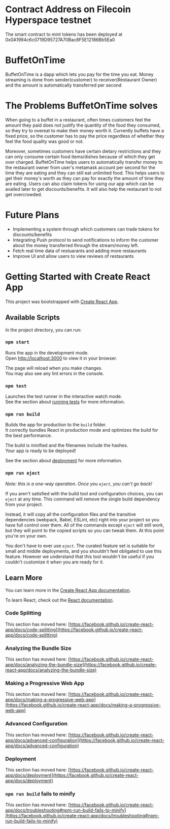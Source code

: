 # Contract Address on Filecoin Hyperspace testnet

The smart contract to mint tokens has been deployed at 0x0A1994c6c0719D95727A70Bac8F5E12186Bb5Ea0

# BuffetOnTime

BuffetOnTime is a dapp which lets you pay for the time you eat. Money streaming is done from sender(customer) to receiver(Restaurant Owner) and the amount is automatically transferred per second

# The Problems BuffetOnTime solves
When going to a buffet in a restaurant, often times customers feel the amount they paid does not justify the quantity of the food they consumed, so they try to overeat to make their money worth it. Currently buffets have a fixed price, so the customer has to pay the price regardless of whether they feel the food quality was good or not.

Moreover, sometimes customers have certain dietary restrictions and they can only consume certain food items/dishes because of which they get over charged. BuffetOnTime helps users to automatically transfer money to the restaurant owner from user's metamask account per second for the time they are eating and they can still eat unlimited food. This helps users to get their money's worth as they can pay for exactly the amount of time they are eating. Users can also claim tokens for using our app which can be availed later to get discounts/benefits. It will also help the restaurant to not get overcrowded.

# Future Plans

* Implementing a system through which customers can trade tokens for discounts/benefits
* Integrating Push protocol to send notifications to inform the customer about the money transferred through the stream/money left.
* Fetch real time data of restuarants and adding more restaurants
* Improve UI and allow users to view reviews of restaurants

# Getting Started with Create React App

This project was bootstrapped with [Create React App](https://github.com/facebook/create-react-app).

## Available Scripts

In the project directory, you can run:

### `npm start`

Runs the app in the development mode.\
Open [http://localhost:3000](http://localhost:3000) to view it in your browser.

The page will reload when you make changes.\
You may also see any lint errors in the console.

### `npm test`

Launches the test runner in the interactive watch mode.\
See the section about [running tests](https://facebook.github.io/create-react-app/docs/running-tests) for more information.

### `npm run build`

Builds the app for production to the `build` folder.\
It correctly bundles React in production mode and optimizes the build for the best performance.

The build is minified and the filenames include the hashes.\
Your app is ready to be deployed!

See the section about [deployment](https://facebook.github.io/create-react-app/docs/deployment) for more information.

### `npm run eject`

*Note: this is a one-way operation. Once you `eject`, you can't go back!*

If you aren't satisfied with the build tool and configuration choices, you can `eject` at any time. This command will remove the single build dependency from your project.

Instead, it will copy all the configuration files and the transitive dependencies (webpack, Babel, ESLint, etc) right into your project so you have full control over them. All of the commands except `eject` will still work, but they will point to the copied scripts so you can tweak them. At this point you're on your own.

You don't have to ever use `eject`. The curated feature set is suitable for small and middle deployments, and you shouldn't feel obligated to use this feature. However we understand that this tool wouldn't be useful if you couldn't customize it when you are ready for it.

## Learn More

You can learn more in the [Create React App documentation](https://facebook.github.io/create-react-app/docs/getting-started).

To learn React, check out the [React documentation](https://reactjs.org/).

### Code Splitting

This section has moved here: [https://facebook.github.io/create-react-app/docs/code-splitting](https://facebook.github.io/create-react-app/docs/code-splitting)

### Analyzing the Bundle Size

This section has moved here: [https://facebook.github.io/create-react-app/docs/analyzing-the-bundle-size](https://facebook.github.io/create-react-app/docs/analyzing-the-bundle-size)

### Making a Progressive Web App

This section has moved here: [https://facebook.github.io/create-react-app/docs/making-a-progressive-web-app](https://facebook.github.io/create-react-app/docs/making-a-progressive-web-app)

### Advanced Configuration

This section has moved here: [https://facebook.github.io/create-react-app/docs/advanced-configuration](https://facebook.github.io/create-react-app/docs/advanced-configuration)

### Deployment

This section has moved here: [https://facebook.github.io/create-react-app/docs/deployment](https://facebook.github.io/create-react-app/docs/deployment)

### `npm run build` fails to minify

This section has moved here: [https://facebook.github.io/create-react-app/docs/troubleshooting#npm-run-build-fails-to-minify](https://facebook.github.io/create-react-app/docs/troubleshooting#npm-run-build-fails-to-minify)
